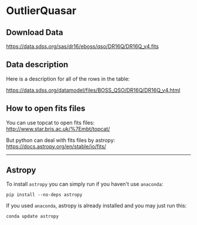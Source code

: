 # OutlierQuasar

## Download Data

https://data.sdss.org/sas/dr16/eboss/qso/DR16Q/DR16Q_v4.fits

## Data description
Here is a description for all of the rows in the table:

https://data.sdss.org/datamodel/files/BOSS_QSO/DR16Q/DR16Q_v4.html

## How to open fits files 

You can use topcat to open fits files:
http://www.star.bris.ac.uk/%7Embt/topcat/

But python can deal with fits files by astropy:
https://docs.astropy.org/en/stable/io/fits/

---
## Astropy
To install `astropy` you can simply run if you haven't use `anaconda`:

    pip install --no-deps astropy
If you used `anaconda`, astropy is already installed and you may just run this:

    conda update astropy